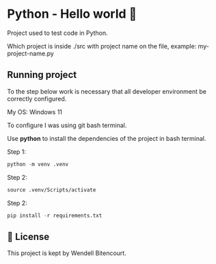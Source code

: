 # Python - Hello world 🎡

Project used to test code in Python.

Which project is inside ./src with project name on the file, example: my-project-name.py

## Running project

To the step below work is necessary that all developer environment be correctly configured.

My OS: Windows 11

To configure I was using git bash terminal.

Use **python** to install the dependencies of the project in bash terminal.

Step 1:

```cl
python -m venv .venv
```

Step 2:

```cl
source .venv/Scripts/activate
```

Step 2:

```cl
pip install -r requirements.txt
```

## 📄 License

This project is kept by Wendell Bitencourt.

<br />
